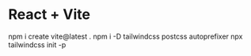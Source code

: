 # React + Vite
npm i create vite@latest .
npm i -D tailwindcss postcss autoprefixer
npx tailwindcss init -p
